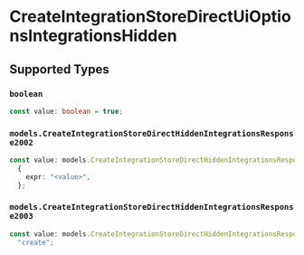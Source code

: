 # CreateIntegrationStoreDirectUiOptionsIntegrationsHidden


## Supported Types

### `boolean`

```typescript
const value: boolean = true;
```

### `models.CreateIntegrationStoreDirectHiddenIntegrationsResponse2002`

```typescript
const value: models.CreateIntegrationStoreDirectHiddenIntegrationsResponse2002 =
  {
    expr: "<value>",
  };
```

### `models.CreateIntegrationStoreDirectHiddenIntegrationsResponse2003`

```typescript
const value: models.CreateIntegrationStoreDirectHiddenIntegrationsResponse2003 =
  "create";
```

